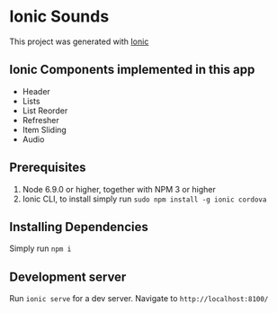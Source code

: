 # Ionic Sounds

This project was generated with [Ionic](http://ionicframework.com/docs/)

## Ionic Components implemented in this app
+ Header
+ Lists
+ List Reorder
+ Refresher
+ Item Sliding
+ Audio

## Prerequisites
1. Node 6.9.0 or higher, together with NPM 3 or higher
2. Ionic CLI, to install simply run `sudo npm install -g ionic cordova`

## Installing Dependencies
Simply run `npm i`

## Development server
Run `ionic serve` for a dev server. Navigate to `http://localhost:8100/`
